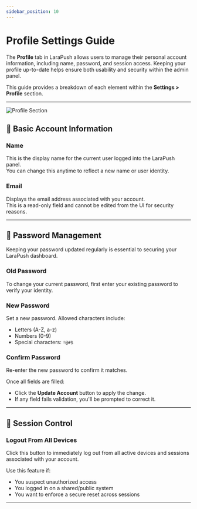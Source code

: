```yaml
---
sidebar_position: 10
---
```

# Profile Settings Guide

The **Profile** tab in LaraPush allows users to manage their personal account information, including name, password, and session access. Keeping your profile up-to-date helps ensure both usability and security within the admin panel.

This guide provides a breakdown of each element within the **Settings > Profile** section.

---

![Profile Section](/img/profile-section.png)

## 👤 Basic Account Information

### **Name**
This is the display name for the current user logged into the LaraPush panel.  
You can change this anytime to reflect a new name or user identity.

### **Email**
Displays the email address associated with your account.  
This is a read-only field and cannot be edited from the UI for security reasons.

---

## 🔐 Password Management

Keeping your password updated regularly is essential to securing your LaraPush dashboard.

### **Old Password**
To change your current password, first enter your existing password to verify your identity.

### **New Password**
Set a new password. Allowed characters include:

- Letters (A-Z, a-z)
- Numbers (0-9)
- Special characters: `!@#$`

### **Confirm Password**
Re-enter the new password to confirm it matches.

Once all fields are filled:

- Click the **Update Account** button to apply the change.
- If any field fails validation, you'll be prompted to correct it.

---

## 🚪 Session Control

### **Logout From All Devices**
Click this button to immediately log out from all active devices and sessions associated with your account.

Use this feature if:

- You suspect unauthorized access
- You logged in on a shared/public system
- You want to enforce a secure reset across sessions

---
